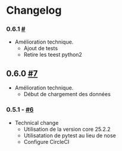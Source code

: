 # Changelog

### 0.6.1 [#](https://github.com/openfisca/openfisca-cote-d-ivoire/pull/)

* Amélioration technique.
  - Ajout de tests
  - Retire les teest python2


## 0.6.0 [#7](https://github.com/openfisca/openfisca-cote-d-ivoire/pull/7)

* Amélioration technique.
  - Début de chargement des données


### 0.5.1 - [#6](https://github.com/openfisca/openfisca-cote-d-ivoire/pull/6)

* Technical change
  - Utilisation de la version core 25.2.2
  - Utilisatation de pytest au lieu de nose
  - Configure CircleCI
